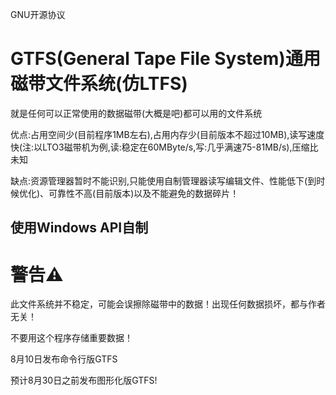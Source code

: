 GNU开源协议

# GTFS(General Tape File System)通用磁带文件系统(仿LTFS)
就是任何可以正常使用的数据磁带(大概是吧)都可以用的文件系统

优点:占用空间少(目前程序1MB左右),占用内存少(目前版本不超过10MB),读写速度快(注:以LTO3磁带机为例,读:稳定在60MByte/s,写:几乎满速75-81MB/s),压缩比未知

缺点:资源管理器暂时不能识别,只能使用自制管理器读写编辑文件、性能低下(到时候优化)、可靠性不高(目前版本)以及不能避免的数据碎片！

## 使用Windows API自制

# 警告⚠️

此文件系统并不稳定，可能会误擦除磁带中的数据！出现任何数据损坏，都与作者无关！

不要用这个程序存储重要数据！

8月10日发布命令行版GTFS

预计8月30日之前发布图形化版GTFS!
